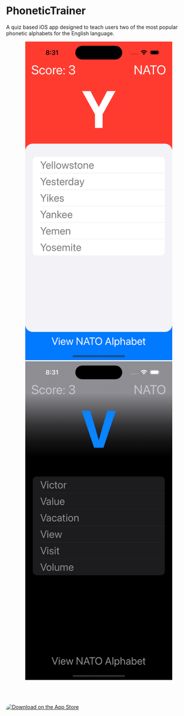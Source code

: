 # PhoneticTrainer
A quiz based iOS app designed to teach users two of the most popular phonetic alphabets for the English language. 

<p align="center">
      <img width="400" src="https://github.com/harr1424/PhoneticTrainer/blob/main/images/day.png" alt="App screnshot with light color theme">
       <spacer type="horizontal" width="200"></spacer>
    <img width="400" src="https://github.com/harr1424/PhoneticTrainer/blob/main/images/night.png" alt="=App screenshot with dark color theme">


</p>


<br><br>

<a href="https://apps.apple.com/us/app/phonetic-trainer/id1637123049?itsct=apps_box_badge&amp;itscg=30200" style="display: block; overflow: hidden; border-radius: 13px; width: 250px; height: 83px;"><img src="https://tools.applemediaservices.com/api/badges/download-on-the-app-store/black/en-us?size=250x83&amp;releaseDate=1659225600&h=0ece584326f8bc33d338f9edd3ed0173" alt="Download on the App Store" style="border-radius: 13px; width: 250px; height: 83px; display: block; margin: auto;"></a>
